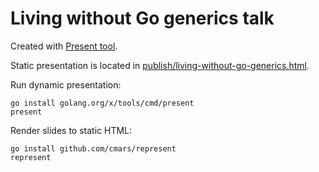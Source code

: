 # Living without Go generics talk

Created with [Present tool](https://pkg.go.dev/golang.org/x/tools/cmd/present).

Static presentation is located in [publish/living-without-go-generics.html](publish/living-without-go-generics.html).

Run dynamic presentation:

```shell
go install golang.org/x/tools/cmd/present
present
```

Render slides to static HTML:

```shell
go install github.com/cmars/represent
represent
```
